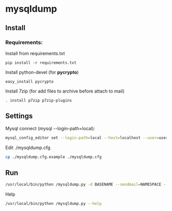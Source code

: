 **mysqldump**
=============

## Install
### Requirements:

Install from requirements.txt
```
pip install -r requirements.txt
```

Install python-devel (for **pycrypto**)
```
easy_install pycrypto
```

Install 7zip (for add files to archive before attach to mail)
```
. install p7zip p7zip-plugins
```


## Settings

Mysql connect (mysql --login-path=local):
```bash
mysql_config_editor set --login-path=local --host=localhost --user=username --password
```

Edit ./mysqldump.cfg
```bash
cp ./mysqldump.cfg.example ./mysqldump.cfg
```

## Run

```bash
/usr/local/bin/python /mysqldump.py -d BASENAME --sendmail=NAMESPACE --encrypt-pass=YOUPASS
```

Help
```bash
/usr/local/bin/python /mysqldump.py --help
```